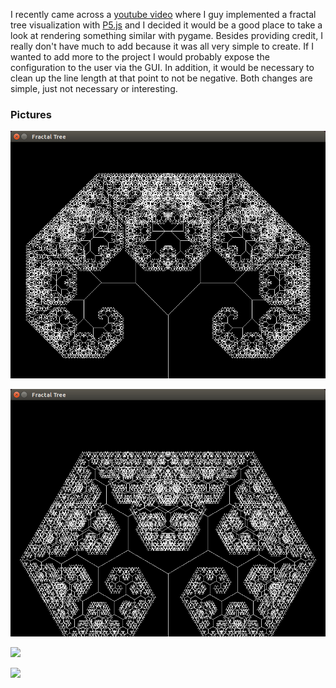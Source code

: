 I recently came across a [youtube video](https://www.youtube.com/watch?v=0jjeOYMjmDU) where I guy implemented a fractal tree visualization with [P5.js](https://p5js.org/) and I decided it would be a good place to take a look at rendering something similar with pygame. Besides providing credit, I really don't have much to add because it was all very simple to create. If I wanted to add more to the project I would probably expose the configuration to the user via the GUI. In addition, it would be necessary to clean up the line length at that point to not be negative. Both changes are simple, just not necessary or interesting. 

### Pictures

![](pictures/45_degrees_160_length.png)

![](pictures/pi_over_3_160_length.png)

![](pi_over_7_160_length.png)

![](pi_over_9_160_length.png)
